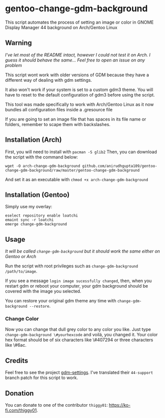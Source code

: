 # gentoo-change-gdm-background

This script automates the process of setting an image or color in GNOME Display Manager 44 background on Arch/Gentoo Linux

## Warning

*I've let most of the README intact, however I could not test it on Arch. I guess it should behave the same...*
*Feel free to open an issue on any problem*

This script wont work with older versions of GDM because they have a different
way of dealing with gdm settings.

It also won't work if your system is set to a custom gdm3 theme. You will have to reset to the
default configuration of gdm3 before using the script.

This tool was made specifically to work with Arch/Gentoo Linux as it now bundles all configuration files
inside a .gresource file

If you are going to set an image file that has spaces in its file name or folders, remember to
scape them with backslashes.

## Installation (Arch)

First, you will need to install with `pacman -S glib2`
Then, you can download the script with the command below:
```
wget -O arch-change-gdm-background github.com/anirudhgupta109/gentoo-change-gdm-background/raw/master/gentoo-change-gdm-background
```
And set it as an executable with `chmod +x arch-change-gdm-background`

## Installation (Gentoo)

Simply use my overlay:
```
eselect repository enable loatchi
emaint sync -r loatchi
emerge change-gdm-background
```

## Usage

*It will be called `change-gdm-background` but it should work the same either on Gentoo or Arch*

Run the script with root privileges such as `change-gdm-background /path/to/image`.

If you see a message `login image sucessfully changed`, then, when you restart gdm or reboot your
computer, your gdm background should be covered with the image you selected.

You can restore your original gdm theme any time with `change-gdm-background
--restore`.

### Change Color

Now you can change that dull grey color to any color you like. Just type `change-gdm-background \#yourhexcode` and voilá, you changed it. Your color hex format should
be of six characters like \\#407294 or three characters like \\#6ac.

## Credits

Feel free to see the project [gdm-settings](https://github.com/gdm-settings/gdm-settings). I've translated their `44-support` branch patch for this script
to work.

## Donation

You can donate to one of the contributor `thiggy01`: 
    https://ko-fi.com/thiggy01.
    



